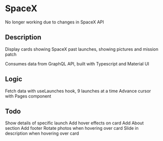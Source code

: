 # SpaceX

No longer working due to changes in SpaceX API

## Description

Display cards showing SpaceX past launches, showing pictures and mission patch

Consumes data from GraphQL API, built with Typescript and Material UI

## Logic

Fetch data with useLaunches hook, 9 launches at a time
Advance cursor with Pages component

## Todo

Show details of specific launch
Add hover effects on card
Add About section
Add footer
Rotate photos when hovering over card
Slide in description when hovering over card
